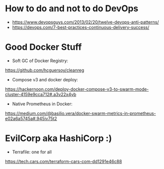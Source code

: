 # How to do and not to do DevOps
- https://www.devopsguys.com/2013/02/20/twelve-devops-anti-patterns/
- https://devops.com/7-best-practices-continuous-delivery-success/



# Good Docker Stuff 
- Soft GC of Docker Registry: 

https://github.com/hcguersoy/cleanreg

- Compose v3 and docker deploy: 

https://hackernoon.com/deploy-docker-compose-v3-to-swarm-mode-cluster-4159e9cca712#.a3v22x4yb

- Native Prometheus in Docker: 

https://medium.com/@basilio.vera/docker-swarm-metrics-in-prometheus-e02a6a5745a#.945iv75t2

# EvilCorp aka HashiCorp :)
- Terrafile: one for all

https://tech.cars.com/terraform-cars-com-dd1291e46c88
